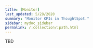 ```yaml
---
title: [Monitor]
last_updated: 5/28/2020
summary: "Monitor KPIs in ThoughtSpot."
sidebar: mydoc_sidebar
permalink: /:collection/:path.html
---
```

TBD
